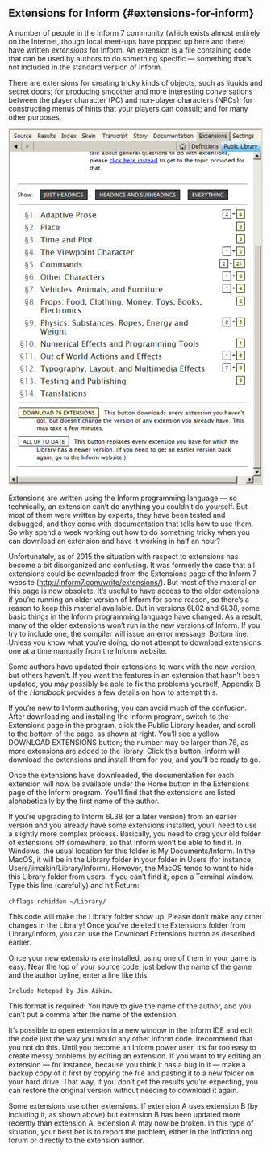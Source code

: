 ## Extensions for Inform {#extensions-for-inform}

A number of people in the Inform 7 community (which exists almost entirely on the Internet, though local meet-ups have popped up here and there) have written _extensions_ for Inform. An extension is a file containing code that can be used by authors to do something specific — something that’s not included in the standard version of Inform.

There are extensions for creating tricky kinds of objects, such as liquids and secret doors; for producing smoother and more interesting conversations between the player character (PC) and non-player characters (NPCs); for constructing menus of hints that your players can consult; and for many other purposes.

![](../assets/graphics47.jpg)

Extensions are written using the Inform programming language — so technically, an extension can’t do anything you couldn’t do yourself. But most of them were written by experts, they have been tested and debugged, and they come with documentation that tells how to use them. So why spend a week working out how to do something tricky when you can download an extension and have it working in half an hour?

Unfortunately, as of 2015 the situation with respect to extensions has become a bit disorganized and confusing. It was formerly the case that all extensions could be downloaded from the Extensions page of the Inform 7 website (http://inform7.com/write/extensions/). But most of the material on this page is now obsolete. It’s useful to have access to the older extensions if you’re running an older version of Inform for some reason, so there’s a reason to keep this material available. But in versions 6L02 and 6L38, some basic things in the Inform programming language have changed. As a result, many of the older extensions won’t run in the new versions of Inform. If you try to include one, the compiler will issue an error message. Bottom line: Unless you know what you’re doing, do not attempt to download extensions one at a time manually from the Inform website.

Some authors have updated their extensions to work with the new version, but others haven’t. If you want the features in an extension that hasn’t been updated, you may possibly be able to fix the problems yourself; Appendix B of the _Handbook_ provides a few details on how to attempt this.

If you’re new to Inform authoring, you can avoid much of the confusion. After downloading and installing the Inform program, switch to the Extensions page in the program, click the Public Library header, and scroll to the bottom of the page, as shown at right. You’ll see a yellow DOWNLOAD EXTENSIONS button; the number may be larger than 76, as more extensions are added to the library. Click this button. Inform will download the extensions and install them for you, and you’ll be ready to go.

Once the extensions have downloaded, the documentation for each extension will now be available under the Home button in the Extensions page of the Inform program. You’ll find that the extensions are listed alphabetically by the first name of the author.

If you’re upgrading to Inform 6L38 (or a later version) from an earlier version and you already have some extensions installed, you’ll need to use a slightly more complex process. Basically, you need to drag your old folder of extensions off somewhere, so that Inform won’t be able to find it. In Windows, the usual location for this folder is My Documents/Inform. In the MacOS, it will be in the Library folder in your folder in Users (for instance, Users/jimaikin/Library/Inform). However, the MacOS tends to want to hide this Library folder from users. If you can’t find it, open a Terminal window. Type this line (carefully) and hit Return:

``chflags nohidden ~/Library/``

This code will make the Library folder show up. Please don’t make any other changes in the Library! Once you’ve deleted the Extensions folder from Library/Inform, you can use the Download Extensions button as described earlier.

Once your new extensions are installed, using one of them in your game is easy. Near the top of your source code, just below the name of the game and the author byline, enter a line like this:

```inform7
Include Notepad by Jim Aikin.
```

This format is required: You have to give the name of the author, and you can’t put a comma after the name of the extension.

It’s possible to open extension in a new window in the Inform IDE and edit the code just the way you would any other Inform code. Irecommend that you not do this. Until you become an Inform power user, it’s far too easy to create messy problems by editing an extension. If you want to try editing an extension — for instance, because you think it has a bug in it — make a backup copy of it first by copying the file and pasting it to a new folder on your hard drive. That way, if you don’t get the results you’re expecting, you can restore the original version without needing to download it again.

Some extensions use other extensions. If extension A uses extension B (by including it, as shown above) but extension B has been updated more recently than extension A, extension A may now be broken. In this type of situation, your best bet is to report the problem, either in the intfiction.org forum or directly to the extension author.
